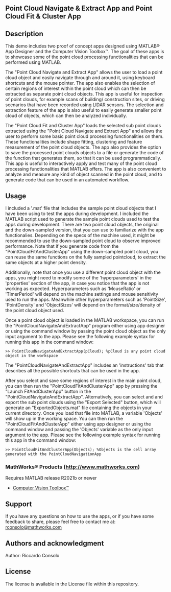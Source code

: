 ## Point Cloud Navigate & Extract App and Point Cloud Fit & Cluster App

## Description

This demo includes two proof of concept apps designed using MATLAB® App Designer and the Computer Vision Toolbox™. The goal of these apps is to showcase some of the point cloud processing functionalities that can be performed using MATLAB. 

The "Point Cloud Navigate and Extract App" allows the user to load a point cloud object and easily navigate through and around it, using keyboard shortcuts and the mouse pointer. The app also enables the selection of certain regions of interest within the point cloud which can then be extracted as separate point cloud objects. This app is useful for inspection of point clouds, for example scans of building/ construction sites, or driving scenarios that have been recorded using LIDAR sensors. The selection and extraction feature of the app is also useful to easily generate smaller point cloud of objects, which can then be analyzed individually. 

The "Point Cloud Fit and Cluster App" loads the selected sub point clouds extracted using the "Point Cloud Navigate and Extract App" and allows the user to perform some basic point cloud processing functionalities on them. These functionalities include shape fitting, clustering and feature measurement of the point cloud objects. The app also provides the option to save the processed point clouds objects to a file or generate the code of the function that generates them, so that it can be used programmatically. This app is useful to interactively apply and test many of the point cloud processing functionalities that MATLAB offers. The app is also convenient to analyze and measure any kind of object scanned in the point cloud, and to generate code that can be used in an automated workflow. 


## Usage
I included a '.mat' file that includes the sample point cloud objects that I have been using to test the apps during development. I included the MATLAB script used to generate the sample point clouds used to test the apps during development. There are two point cloud objects, the original and the down-sampled version, that you can use to familiarize with the app functionalies. Depending on the specs of the machine used, it might be recommended to use the down-sampled point cloud to observe improved performance. Note that if you generate code from the "PointCloudFitAndClusterApp" using the down-sampled point cloud, you can reuse the same functions on the fully sampled pointcloud, to extract the same objects at a higher point density. 

Additionally, note that once you use a different point cloud object with the apps, you might need to modify some of the 'hyperparameters' in the 'properties' section of the app, in case you notice that the app is not working as expected. Hyperparameters such as 'MouseRatio' or 'TimerPeriod' will depend on the machine settings and mouse sensitivity used to run the apps. Meanwhile other hyperparameters such as 'PointSize', 'PointDensity' and 'ObjectSizes' will depend on the format/size/density of the point cloud object used. 

Once a point cloud object is loaded in the MATLAB workspace, you can run the "PointCloudNavigateAndExtractApp" program either using app designer or using the command window by passing the point cloud object as the only input argument to the app. Please see the following example syntax for running this app in the command window:

    >> PointCloudNavigateAndExtractApp(pCloud); %pCloud is any point cloud object in the workspace

The "PointCloudNavigateAndExtractApp" includes an 'instructions' tab that describes all the possible shortcuts that can be used in the app.

After you select and save some regions of interest in the main point cloud, you can then run the "PointCloudFitAndClusterApp" app by pressing the "Launch FitAndClusterApp" button in the "PointCloudNavigateAndExtractApp". 
Alternatively, you can select and and export the sub point clouds using the "Export Selected" button, which will generate an "ExportedObjects.mat" file containing the objects in your current directory. Once you load that file into MATLAB, a variable 'Objects' will show up in the working space. You can then run the "PointCloudFitAndClusterApp" either using app designer or using the command window and passing the 'Objects' variable as the only input argument to the app. Please see the following example syntax for running this app in the command window:

    >> PointCloudFitAndClusterApp(Objects); %Objects is the cell array generated with the PointCloudNavigationApp 


### MathWorks® Products (http://www.mathworks.com)

Requires MATLAB release R2021b or newer
- [Computer Vision Toolbox™](https://www.mathworks.com/products/computer-vision.html)


## Support
If you have any questions on how to use the apps, or if you have some feedback to share, please feel free to contact me at: rconsolo@mathworks.com 


## Authors and acknowledgment
Author: Riccardo Consolo

## License
The license is available in the License file within this repository.







